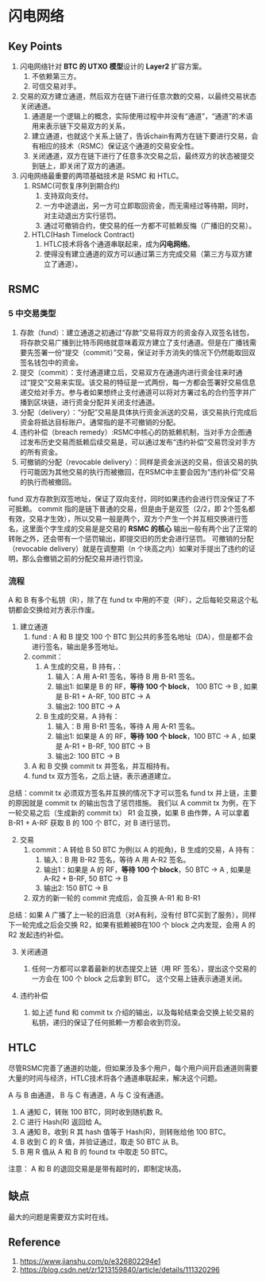 # 闪电网络

## Key Points 
1. 闪电网络针对 **BTC 的 UTXO 模型**设计的 **Layer2** 扩容方案。
   1. 不依赖第三方。
   2. 可信交易对手。
2. 交易的双方建立通道，然后双方在链下进行任意次数的交易，以最终交易状态关闭通道。
   1. 通道是一个逻辑上的概念，实际使用过程中并没有“通道”，“通道”的术语用来表示链下交易双方的关系，
   2. 建立通道，也就这个关系上链了，告诉chain有两方在链下要进行交易，会有相应的技术（RSMC）保证这个通道的交易安全性。
   3. 关闭通道，双方在链下进行了任意多次交易之后，最终双方的状态被提交到链上，即关闭了双方的通道。
3. 闪电网络最重要的两项基础技术是 RSMC 和 HTLC。
   1. RSMC(可恢复序列到期合约)
      1. 支持双向支付。
      2. 一方中途退出，另一方可立即取回资金，而无需经过等待期，同时，对主动退出方实行惩罚。
      3. 通过可撤销合约，使交易的任一方都不可抵赖反悔（广播旧的交易）。
   2. HTLC(Hash Timelock Contract)
      1. HTLC技术将各个通道串联起来，成为**闪电网络**。
      2. 使得没有建立通道的双方可以通过第三方完成交易（第三方与双方建立了通道）。

## RSMC

### 5 中交易类型
1. 存款（fund）：建立通道之初通过“存款”交易将双方的资金存入双签名钱包，将存款交易广播到比特币网络就意味着双方建立了支付通道。但是在广播钱需要先签署一份“提交（commit）”交易，保证对手方消失的情况下仍然能取回双签名钱包中的资金。
2. 提交（commit）：支付通道建立后，交易双方在通道内进行资金往来时通过“提交”交易来实现。该交易的特征是一式两份，每一方都会签署好交易信息递交给对手方。参与者如果想终止支付通道可以将对方署过名的合约签字并广播到区块链，进行资金分配并关闭支付通道。
3. 分配（delivery）：“分配”交易是具体执行资金派送的交易，该交易执行完成后资金将抵达目标账户。通常指的是不可撤销的分配。
4. 违约补偿（breach remedy）:RSMC中核心的防抵赖机制，当对手方企图通过发布历史交易而抵赖后续交易是，可以通过发布“违约补偿”交易罚没对手方的所有资金。
5. 可撤销的分配（revocable delivery）：同样是资金派送的交易，但该交易的执行可能因为其他交易的执行而被撤回，在RSMC中主要会因为“违约补偿”交易的执行而被撤回。

fund 双方存款到双签地址，保证了双向支付，同时如果违约会进行罚没保证了不可抵赖。
commit 指的是链下普通的交易，但是由于是双签（2/2，即 2个签名都有效，交易才生效），所以交易一般是两个，双方个产生一个并互相交换进行签名，这里面个字生成的交易是是交易的 
**RSMC 的核心** 输出一般有两个出了正常的转账之外，还会带有一个惩罚输出，即提交旧的历史会进行惩罚。
可撤销的分配（revocable delivery）就是在调整期（n 个块高之内）如果对手提出了违约的证明，那么会撤销之前的分配交易并进行罚没。

### 流程

A 和 B 有多个私钥（R），除了在 fund tx 中用的不变（RF），之后每轮交易这个私钥都会交换给对方表示作废。
1. 建立通道 
   1. fund : A 和 B 提交 100 个 BTC 到公共的多签名地址（DA），但是都不会进行签名，输出是多签地址。
   2. commit： 
      1. A 生成的交易，B 持有，：
         1. 输入：A 用 A-R1 签名，等待 B 用 B-R1 签名。
         2. 输出1: 如果是 B 的 RF，**等待 100 个 block**， 100 BTC -> B , 如果是 B-R1 + A-RF, 100 BTC -> A
         3. 输出2: 100 BTC -> A
      2. B 生成的交易，A 持有：
         1. 输入：B 用 B-R1 签名，等待 A 用 A-R1 签名。
         2. 输出1: 如果是 A 的 RF，**等待 100 个 block**，100 BTC -> A , 如果是 A-R1 + B-RF, 100 BTC -> B
         3. 输出2: 100 BTC -> B
   3. A 和 B 交换 commit tx 并签名，并互相持有。
   4. fund tx 双方签名，之后上链，表示通道建立。
 
总结：commit tx 必须双方签名并互换的情况下才可以签名 fund tx 并上链，主要的原因就是 commit tx 的输出包含了惩罚措施。
我们以 A commit tx 为例，在下一轮交易之后（生成新的 commit tx） R1 会互换，如果 B 由作弊，A 可以拿着 B-R1 + A-RF
获取 B 的 100 个 BTC，对 B 进行惩罚。

2. 交易
   1. commit：A 转给 B 50 BTC 为例(以 A 的视角)，B 生成的交易，A 持有：
      1. 输入：B 用 B-R2 签名，等待 A 用 A-R2 签名。
      2. 输出1：如果是 A 的 RF，**等待 100 个 block**，50 BTC -> A , 如果是 A-R2 + B-RF, 50 BTC -> B
      3. 输出2: 150 BTC -> B
   2. 双方的新一轮的 commit 完成后，会互换 A-R1 和 B-R1

总结：如果 A 广播了上一轮的旧消息（对A有利，没有付 BTC买到了服务），同样下一轮完成之后会交换 R2，如果有抵赖被B在100 个 block 之内发现，会用 A 的 R2 发起违约补偿。
   

3. 关闭通道 
   1. 任何一方都可以拿着最新的状态提交上链（用 RF 签名），提出这个交易的一方会在 100 个 block 之后拿到 BTC。
   这个交易上链表示通道关闭。

4. 违约补偿 
   1. 如上述 fund 和 commit tx 介绍的输出，以及每轮结束会交换上轮交易的私钥，递归的保证了任何抵赖一方都会收到罚没。

## HTLC

尽管RSMC完善了通道的功能，但如果涉及多个用户，每个用户间开启通道则需要大量的时间与经济，HTLC技术将各个通道串联起来，解决这个问题。

A 与 B 由通道， B 与 C 有通道，A 与 C 没有通道。

1. A 通知 C，转账 100 BTC，同时收到随机数 R。
2. C 进行 Hash(R) 返回给 A。
3. A 通知 B，收到 R 其 hash 值等于 Hash(R)，则转账给他 100 BTC。
4. B 收到 C 的 R 值，并验证通过，取走 50 BTC 从 B。
5. B 用 R 值从 A 和 B 的 found tx 中取走 50 BTC。

注意： A 和 B 的退回交易是是带有超时的，即制定块高。

## 缺点
最大的问题是需要双方实时在线。


## Reference
1. https://www.jianshu.com/p/e326802294e1
2. https://blog.csdn.net/zr1213159840/article/details/111320296